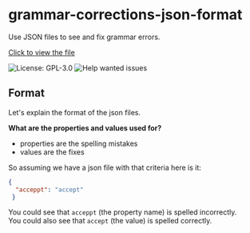 # grammar-corrections-json-format
Use JSON files to see and fix grammar errors.

[Click to view the file](./main.jsonc)

<!-- Badges -->
![License: GPL-3.0](https://img.shields.io/github/license/softcode589/grammar-corrections-json-format?style=for-the-badge)
![Help wanted issues](https://img.shields.io/github/issues/softcode589/grammar-corrections-json-format/help%20wanted?label=help%20wanted%20issues&logo=github&style=for-the-badge)

## Format
Let's explain the format of the json files.

**What are the properties and values used for?**

- properties are the spelling mistakes
- values are the fixes

So assuming we have a json file with that criteria here is it:

```json
{
  "acceppt": "accept"
 }
```

You could see that `acceppt` (the property name) is spelled incorrectly.  
You could also see that `accept` (the value) is spelled correctly.
